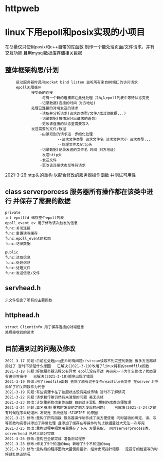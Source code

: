 # httpweb
linux下用epoll和posix实现的小项目
===============================
在尽量仅只使用posix和c++自带的库函数  制作一个能处理页面/文件请求，并有交互功能 且用mysql数据库存储相关数据

整体框架构思/计划
-------------
		 启动服务器时调用socket bind listen 监听所有来自80端口的访问请求
		 epoll无限循环 
		 		接受新的连接 
					-每有一个新的连接都在此处处理 并纳入epoll列表中等待状态变更
					-记录数据(连接的时间 对方地址)
				处理已连接的对端发送的请求
					-读取并分析请求(请求的类型/文件/或其他数据...)
					-记录数据(按情况分出请求的语句)
					-更改该连接的状态至需要写入
		 		发送需要的文件/数据
					-由读取到的请求进一步细化处理
							--请求文件类型 请求文件名 请求文件大小 请求类型...
							--处理文件及http头
					-记录数据(记录发送的文件名 时间 对方地址)
					-发送http头
					-发送文件
					-更改该连接状态至等待请求
						
				
2021-3-26:http头的重构 以配合修改的服务器操作函数 并测试可用性
	
class serverporcess 服务器所有操作都在该类中进行 并保存了需要的数据
--------------------
	private
	int epollfd 储存整个epoll列表
 	epoll_event ev 用于修改该次触发的信息
	func:关闭连接
	func:重置读写缓存
	func:epoll_event的状态
	func:记录数据
	
	public
	func:读取信息
	func:处理信息
	func:处理文件
	func:发送信息/文件

servhead.h
--------------
	头文件包含了所有的主要函数
httphead.h
----------------
	struct Clientinfo 用于保存连接的对端信息
	处理接收到的请求
	



目前遇到过的问题及修改
-----------
	2021-3-17 问题:目前在处理png图片时有问题:fstream读取不到完整的数据 很多方法都试用过了 暂时不清楚什么原因   已解决(2021-3-19)改用了linux特有的sendfile函数
	2021-3-18 问题:好像服务器流程又有异常 epoll没有弄透 再研究一下为什么修改了状态没有进行写操作   已解决(2021-3-18)顺序出现了错误
	2021-3-19 修改:用了sendfile函数 去除了原有过于复杂readfile头文件 在server.h中添加了相关函数作为代替   
	2021-3-19 问题:有些资源卡在了挂起状态没有完成传输 暂时不了解情况
	2021-3-22 问题:请求和传输仍然有未清楚的问题 毫无头绪
	2021-3-23 修改:计划重新修改主体函数 目前过于混乱 想制作成类方便管理
	2021-3-24 问题:莫名崩溃(重构时发现的之前为发现的问题)    已解决(2021-3-24)之前有时候程序自动退出 发现是 系统信号-SIGPIPE 的原因
	2021-3-25 修改:重构了所有函数 服务器操作制作成了类方便使用 同时基础的绑定、读、写等函数均完善并添加了异常处理 且添加了缓存在写操作时防止数据量过大无法一次写完
	2021-3-25 修改:重构过程中把常用量保存了下来 方便获取， 同时serverprocess类、serverhead 已经大部分完成
	2021-3-26 修改:重构已全部完成 准备测试程序
	2021-3-28 修改:修复了5个知道的bug 新增了5个不知道的bug
	2021-3-29 修改:重构后的程序因为大量使用指针，经常出现指针错误 一定要仔细检查写的时候就杜绝该情况
